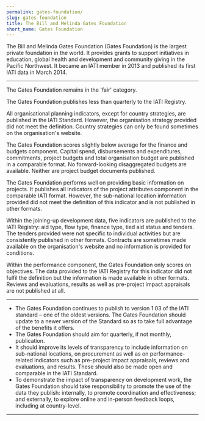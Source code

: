 ```yaml
---
permalink: gates-foundation/
slug: gates-foundation
title: The Bill and Melinda Gates Foundation
short_name: Gates Foundation
---
```


The Bill and Melinda Gates Foundation (Gates Foundation) is the largest private foundation in the world. It provides grants to support initiatives in education, global health and development and community giving in the Pacific Northwest. It became an IATI member in 2013 and published its first IATI data in March 2014.

---

The Gates Foundation remains in the 'fair' category.

The Gates Foundation publishes less than quarterly to the IATI Registry.

All organisational planning indicators, except for country strategies, are published in the IATI Standard. However, the organisation strategy provided did not meet the definition. Country strategies can only be found sometimes on the organisation's website.

The Gates Foundation scores slightly below average for the finance and budgets component. Capital spend, disbursements and expenditures, commitments, project budgets and total organisation budget are published in a comparable format. No forward-looking disaggregated budgets are available. Neither are project budget documents published.

The Gates Foundation performs well on providing basic information on projects. It publishes all indicators of the project attributes component in the comparable IATI format. However, the sub-national location information provided did not meet the definition of this indicator and is not published in other formats.

Within the joining-up development data, five indicators are published to the IATI Registry: aid type, flow type, finance type, tied aid status and tenders. The tenders provided were not specific to individual activities but are consistently published in other formats. Contracts are sometimes made available on the organisation's website and no information is provided for conditions.

Within the performance component, the Gates Foundation only scores on objectives. The data provided to the IATI Registry for this indicator did not fulfil the definition but the information is made available in other formats. Reviews and evaluations, results as well as pre-project impact appraisals are not published at all.

---

 * The Gates Foundation continues to publish to version 1.03 of the IATI standard – one of the oldest versions. The Gates Foundation should update to a newer version of the Standard so as to take full advantage of the benefits it offers.
 * The Gates Foundation should aim for quarterly, if not monthly, publication.
 * It should improve its levels of transparency to include information on sub-national locations, on procurement as well as on performance-related indicators such as pre-project impact appraisals, reviews and evaluations, and results. These should also be made open and comparable in the IATI Standard.
 * To demonstrate the impact of transparency on development work, the Gates Foundation should take responsibility to promote the use of the data they publish: internally, to promote coordination and effectiveness; and externally, to explore online and in-person feedback loops, including at country-level.

---
